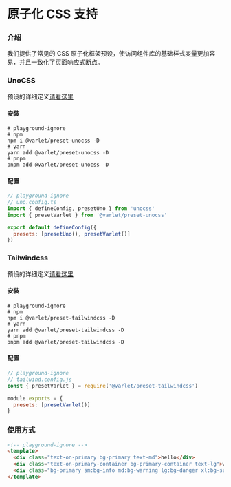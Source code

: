 # 原子化 CSS 支持

### 介绍

我们提供了常见的 CSS 原子化框架预设，使访问组件库的基础样式变量更加容易，并且一致化了页面响应式断点。

### UnoCSS

预设的详细定义[请看这里](https://github.com/varletjs/varlet/blob/main/packages/varlet-preset-unocss/src/index.ts)

#### 安装

```shell
# playground-ignore
# npm
npm i @varlet/preset-unocss -D
# yarn
yarn add @varlet/preset-unocss -D
# pnpm
pnpm add @varlet/preset-unocss -D
```

#### 配置

```js
// playground-ignore
// uno.config.ts
import { defineConfig, presetUno } from 'unocss'
import { presetVarlet } from '@varlet/preset-unocss'

export default defineConfig({
  presets: [presetUno(), presetVarlet()]
})
```

### Tailwindcss

预设的详细定义[请看这里](https://github.com/varletjs/varlet/blob/main/packages/varlet-preset-tailwindcss/src/index.ts)

#### 安装

```shell
# playground-ignore
# npm
npm i @varlet/preset-tailwindcss -D
# yarn
yarn add @varlet/preset-tailwindcss -D
# pnpm
pnpm add @varlet/preset-tailwindcss -D
```

#### 配置

```js
// playground-ignore
// tailwind.config.js
const { presetVarlet } = require('@varlet/preset-tailwindcss')

module.exports = {
  presets: [presetVarlet()]
}
```

### 使用方式

```html
<!-- playground-ignore -->
<template>
  <div class="text-on-primary bg-primary text-md">hello</div>
  <div class="text-on-primary-container bg-primary-container text-lg">world</div>
  <div class="bg-primary sm:bg-info md:bg-warning lg:bg-danger xl:bg-success">varlet</div>
</template>
```

